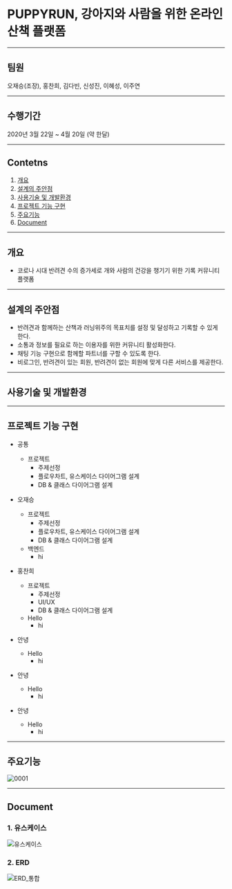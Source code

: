 # PUPPYRUN, 강아지와 사람을 위한 온라인 산책 플랫폼
------------
## 팀원 
오재승(조장), 홍찬희, 김다빈, 신성진, 이혜성, 이주연

------------
## 수행기간
2020년 3월 22일 ~ 4월 20일 (약 한달)

------------


## Contetns

1. [개요](#개요)
2. [설계의 주안점](#설계의-주안점)
3. [사용기술 및 개발환경](#사용기술-및-개발환경)
4. [프로젝트 기능 구현](#프로젝트-기능-구현)
5. [주요기능](#주요기능)
6. [Document](#Document)

------------

## 개요
+ 코로나 시대 반려견 수의 증가세로 개와 사람의 건강을 챙기기 위한 기록 커뮤니티 플랫폼

------------

## 설계의 주안점
- 반려견과 함께하는 산책과 러닝위주의 목표치를 설정 및 달성하고 기록할 수 있게 한다.
- 소통과 정보를 필요로 하는 이용자를 위한 커뮤니티 활성화한다.
- 채팅 기능 구현으로 함께할 파트너를 구할 수 있도록 한다.
- 비로그인, 반려견이 있는 회원, 반려견이 없는 회원에 맞게 다른 서비스를 제공한다.

------------
## 사용기술 및 개발환경


------------
## 프로젝트 기능 구현

- 공통
  - 프로젝트
    - 주제선정
    - 플로우차트, 유스케이스 다이어그램 설계
    - DB & 클래스 다이어그램 설계

- 오재승
  - 프로젝트
    - 주제선정
    - 플로우차트, 유스케이스 다이어그램 설계
    - DB & 클래스 다이어그램 설계
  - 백엔드
    - hi

- 홍찬희
  - 프로젝트
    - 주제선정
    - UI/UX
    - DB & 클래스 다이어그램 설계
  - Hello
    - hi

- 안녕
  - Hello
    - hi

- 안녕
  - Hello
    - hi

- 안녕
  - Hello
    - hi

------------
## 주요기능
![0001](https://user-images.githubusercontent.com/81956425/118356077-7eba2f00-b5ae-11eb-9761-4fded70ee718.jpg)







------------
## Document
### 1. 유스케이스
![유스케이스](https://user-images.githubusercontent.com/81937349/118353075-c71e2080-b59f-11eb-85b5-9db49f2ff080.png)

### 2. ERD
![ERD_통합](https://user-images.githubusercontent.com/81937349/118353105-df8e3b00-b59f-11eb-9a3a-d53fd93c04d7.png)


